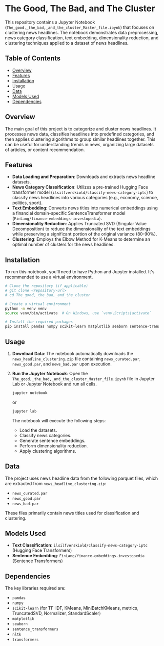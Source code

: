 # The Good, The Bad, and The Cluster

This repository contains a Jupyter Notebook (`The_good,_the_bad,_and_the_cluster_Master_file.ipynb`) that focuses on clustering news headlines. The notebook demonstrates data preprocessing, news category classification, text embedding, dimensionality reduction, and clustering techniques applied to a dataset of news headlines.

## Table of Contents

- [Overview](#overview)
- [Features](#features)
- [Installation](#installation)
- [Usage](#usage)
- [Data](#data)
- [Models Used](#models-used)
- [Dependencies](#dependencies)

## Overview

The main goal of this project is to categorize and cluster news headlines. It processes news data, classifies headlines into predefined categories, and then applies clustering algorithms to group similar headlines together. This can be useful for understanding trends in news, organizing large datasets of articles, or content recommendation.

## Features

- **Data Loading and Preparation**: Downloads and extracts news headline datasets.
- **News Category Classification**: Utilizes a pre-trained Hugging Face transformer model (`ilsilfverskiold/classify-news-category-iptc`) to classify news headlines into various categories (e.g., economy, science, politics, sport).
- **Text Embedding**: Converts news titles into numerical embeddings using a financial domain-specific SentenceTransformer model (`FinLang/finance-embeddings-investopedia`).
- **Dimensionality Reduction**: Applies Truncated SVD (Singular Value Decomposition) to reduce the dimensionality of the text embeddings while preserving a significant portion of the original variance (80-90%).
- **Clustering**: Employs the Elbow Method for K-Means to determine an optimal number of clusters for the news headlines.

## Installation

To run this notebook, you'll need to have Python and Jupyter installed. It's recommended to use a virtual environment.

```bash
# Clone the repository (if applicable)
# git clone <repository-url>
# cd The_good,_the_bad,_and_the_cluster

# Create a virtual environment
python -m venv venv
source venv/bin/activate  # On Windows, use `venv\Scripts\activate`

# Install the required packages
pip install pandas numpy scikit-learn matplotlib seaborn sentence-transformers nltk transformers

```

## Usage

1.  **Download Data**: The notebook automatically downloads the `news_headline_clustering.zip` file containing `news_curated.par`, `news_good.par`, and `news_bad.par` upon execution.
2.  **Run the Jupyter Notebook**: Open the `The_good,_the_bad,_and_the_cluster_Master_file.ipynb` file in Jupyter Lab or Jupyter Notebook and run all cells.

    ```bash
    jupyter notebook
    ```
    or
    ```bash
    jupyter lab
    ```

    The notebook will execute the following steps:
    - Load the datasets.
    - Classify news categories.
    - Generate sentence embeddings.
    - Perform dimensionality reduction.
    - Apply clustering algorithms.

## Data

The project uses news headline data from the following parquet files, which are extracted from `news_headline_clustering.zip`:
- `news_curated.par`
- `news_good.par`
- `news_bad.par`

These files primarily contain news titles used for classification and clustering.

## Models Used

-   **Text Classification**: `ilsilfverskiold/classify-news-category-iptc` (Hugging Face Transformers)
-   **Sentence Embedding**: `FinLang/finance-embeddings-investopedia` (Sentence Transformers)

## Dependencies

The key libraries required are:
-   `pandas`
-   `numpy`
-   `scikit-learn` (for TF-IDF, KMeans, MiniBatchKMeans, metrics, TruncatedSVD, Normalizer, StandardScaler)
-   `matplotlib`
-   `seaborn`
-   `sentence_transformers`
-   `nltk`
-   `transformers`
